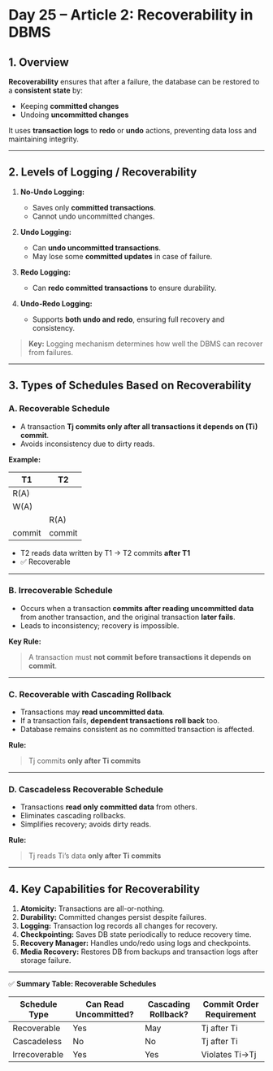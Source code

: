 # **Day 25 – Article 2: Recoverability in DBMS**

## **1. Overview**

**Recoverability** ensures that after a failure, the database can be restored to a **consistent state** by:

* Keeping **committed changes**
* Undoing **uncommitted changes**

It uses **transaction logs** to **redo** or **undo** actions, preventing data loss and maintaining integrity.

---

## **2. Levels of Logging / Recoverability**

1. **No-Undo Logging:**

   * Saves only **committed transactions**.
   * Cannot undo uncommitted changes.

2. **Undo Logging:**

   * Can **undo uncommitted transactions**.
   * May lose some **committed updates** in case of failure.

3. **Redo Logging:**

   * Can **redo committed transactions** to ensure durability.

4. **Undo-Redo Logging:**

   * Supports **both undo and redo**, ensuring full recovery and consistency.

> **Key:** Logging mechanism determines how well the DBMS can recover from failures.

---

## **3. Types of Schedules Based on Recoverability**

### **A. Recoverable Schedule**

* A transaction **Tj commits only after all transactions it depends on (Ti) commit**.
* Avoids inconsistency due to dirty reads.

**Example:**

| T1     | T2     |
| ------ | ------ |
| R(A)   |        |
| W(A)   |        |
|        | R(A)   |
| commit | commit |

* T2 reads data written by T1 → T2 commits **after T1**
* ✅ Recoverable

---

### **B. Irrecoverable Schedule**

* Occurs when a transaction **commits after reading uncommitted data** from another transaction, and the original transaction **later fails**.
* Leads to inconsistency; recovery is impossible.

**Key Rule:**

> A transaction must **not commit before transactions it depends on commit**.

---

### **C. Recoverable with Cascading Rollback**

* Transactions may **read uncommitted data**.
* If a transaction fails, **dependent transactions roll back** too.
* Database remains consistent as no committed transaction is affected.

**Rule:**

> Tj commits **only after Ti commits**

---

### **D. Cascadeless Recoverable Schedule**

* Transactions **read only committed data** from others.
* Eliminates cascading rollbacks.
* Simplifies recovery; avoids dirty reads.

**Rule:**

> Tj reads Ti’s data **only after Ti commits**

---

## **4. Key Capabilities for Recoverability**

1. **Atomicity:** Transactions are all-or-nothing.
2. **Durability:** Committed changes persist despite failures.
3. **Logging:** Transaction log records all changes for recovery.
4. **Checkpointing:** Saves DB state periodically to reduce recovery time.
5. **Recovery Manager:** Handles undo/redo using logs and checkpoints.
6. **Media Recovery:** Restores DB from backups and transaction logs after storage failure.

---

✅ **Summary Table: Recoverable Schedules**

| Schedule Type | Can Read Uncommitted? | Cascading Rollback? | Commit Order Requirement |
| ------------- | --------------------- | ------------------- | ------------------------ |
| Recoverable   | Yes                   | May                 | Tj after Ti              |
| Cascadeless   | No                    | No                  | Tj after Ti              |
| Irrecoverable | Yes                   | Yes                 | Violates Ti→Tj           |

